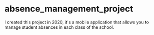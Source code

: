 # absence_management_project

I created this project in 2020, it's a mobile application that allows you to manage student absences in each class of the school.
